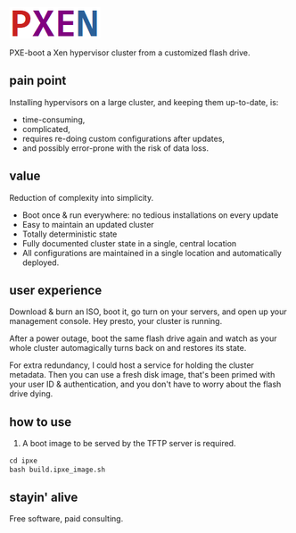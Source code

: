 ![alt text](https://github.com/umhau/pxen/blob/main/PXEN.png?raw=true)

PXE-boot a Xen hypervisor cluster from a customized flash drive.

## pain point

Installing hypervisors on a large cluster, and keeping them up-to-date, is:

- time-consuming, 
- complicated, 
- requires re-doing custom configurations after updates,  
- and possibly error-prone with the risk of data loss.

## value

Reduction of complexity into simplicity.

- Boot once & run everywhere: no tedious installations on every update
- Easy to maintain an updated cluster
- Totally deterministic state
- Fully documented cluster state in a single, central location
- All configurations are maintained in a single location and automatically deployed.

## user experience

Download & burn an ISO, boot it, go turn on your servers, and open up your management console. Hey presto, your cluster is running. 

After a power outage, boot the same flash drive again and watch as your whole cluster automagically turns back on and restores its state.

For extra redundancy, I could host a service for holding the cluster metadata. Then you can use a fresh disk image, that's been primed with your user ID & authentication, and you don't have to worry about the flash drive dying. 

## how to use

1. A boot image to be served by the TFTP server is required. 

```
cd ipxe
bash build.ipxe_image.sh
```

## stayin' alive

Free software, paid consulting.